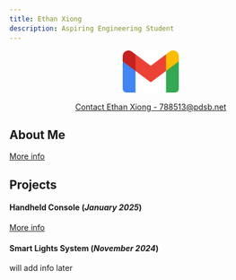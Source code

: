 ```yaml
---
title: Ethan Xiong
description: Aspiring Engineering Student
---
```


<p align="center">
    <img src="./assets/gmail.png" width="100" height="75">
</p>
<p align="center">
    <a href="https://mail.google.com/mail/u/0/?fs=1&to=788513@pdsb.net&tf=cm">Contact Ethan Xiong - 788513@pdsb.net</a>
</p>

## About Me
[More info](./aboutme.html)

## Projects
#### Handheld Console (_January 2025_)
[More info](./console.html)

#### Smart Lights System (_November 2024_)
will add info later